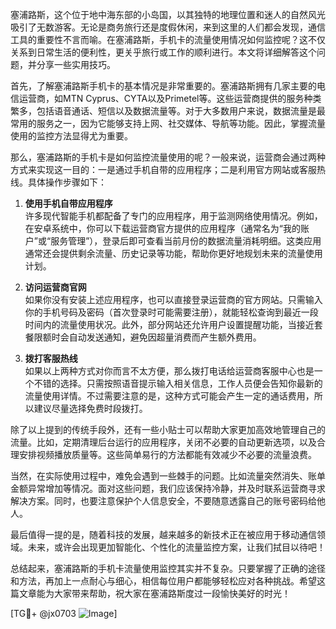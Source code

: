 塞浦路斯，这个位于地中海东部的小岛国，以其独特的地理位置和迷人的自然风光吸引了无数游客。无论是商务旅行还是度假休闲，来到这里的人们都会发现，通信工具的重要性不言而喻。在塞浦路斯，手机卡的流量使用情况如何监控呢？这不仅关系到日常生活的便利性，更关乎旅行或工作的顺利进行。本文将详细解答这个问题，并分享一些实用技巧。

首先，了解塞浦路斯手机卡的基本情况是非常重要的。塞浦路斯拥有几家主要的电信运营商，如MTN Cyprus、CYTA以及Primetel等。这些运营商提供的服务种类繁多，包括语音通话、短信以及数据流量等。对于大多数用户来说，数据流量是最常用的服务之一，因为它能够支持上网、社交媒体、导航等功能。因此，掌握流量使用的监控方法显得尤为重要。

那么，塞浦路斯的手机卡是如何监控流量使用的呢？一般来说，运营商会通过两种方式来实现这一目的：一是通过手机自带的应用程序；二是利用官方网站或客服热线。具体操作步骤如下：

1. **使用手机自带应用程序**  
许多现代智能手机都配备了专门的应用程序，用于监测网络使用情况。例如，在安卓系统中，你可以下载运营商官方提供的应用程序（通常名为“我的账户”或“服务管理”），登录后即可查看当前月份的数据流量消耗明细。这类应用通常还会提供剩余流量、历史记录等功能，帮助你更好地规划未来的流量使用计划。

2. **访问运营商官网**  
如果你没有安装上述应用程序，也可以直接登录运营商的官方网站。只需输入你的手机号码及密码（首次登录时可能需要注册），就能轻松查询到最近一段时间内的流量使用状况。此外，部分网站还允许用户设置提醒功能，当接近套餐限额时会自动发送通知，避免因超量消费而产生额外费用。

3. **拨打客服热线**  
如果以上两种方式对你而言不太方便，那么拨打电话给运营商客服中心也是一个不错的选择。只需按照语音提示输入相关信息，工作人员便会告知你最新的流量使用详情。不过需要注意的是，这种方式可能会产生一定的通话费用，所以建议尽量选择免费时段拨打。

除了以上提到的传统手段外，还有一些小贴士可以帮助大家更加高效地管理自己的流量。比如，定期清理后台运行的应用程序，关闭不必要的自动更新选项，以及合理安排视频播放质量等。这些简单易行的方法都能有效减少不必要的流量浪费。

当然，在实际使用过程中，难免会遇到一些棘手的问题。比如流量突然消失、账单金额异常增加等情况。面对这些问题，我们应该保持冷静，并及时联系运营商寻求解决方案。同时，也要注意保护个人信息安全，不要随意透露自己的账号密码给他人。

最后值得一提的是，随着科技的发展，越来越多的新技术正在被应用于移动通信领域。未来，或许会出现更加智能化、个性化的流量监控方案，让我们拭目以待吧！

总结起来，塞浦路斯的手机卡流量使用监控其实并不复杂。只要掌握了正确的途径和方法，再加上一点耐心与细心，相信每位用户都能够轻松应对各种挑战。希望这篇文章能为大家带来帮助，祝大家在塞浦路斯度过一段愉快美好的时光！

[TG💪+ @jx0703 ![Image](https://github.com/user-attachments/assets/dbca1d08-cadb-493c-b0ec-ad6f7a83f270)]